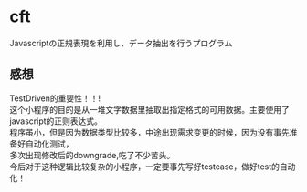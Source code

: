 # cft
Javascriptの正規表現を利用し、データ抽出を行うプログラム

## 感想
TestDriven的重要性！！!  
这个小程序的目的是从一堆文字数据里抽取出指定格式的可用数据。主要使用了javascript的正则表达式。  
程序虽小，但是因为数据类型比较多，中途出现需求变更的时候，因为没有事先准备好自动化测试，  
多次出现修改后的downgrade,吃了不少苦头。  
今后对于这种逻辑比较复杂的小程序，一定要事先写好testcase，做好test的自动化！
